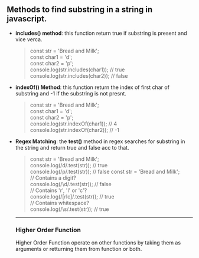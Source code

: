 
## Methods to find substring in a string in javascript.  
  
  - __includes() method__:
    this function return true if substring is present and vice verca.  
 
    > const str = 'Bread and Milk';  
    > const char1 = 'd';  
    > const char2 = 'p';  
    > console.log(str.includes(char1)); // true  
    > console.log(str.includes(char2)); // false 

  - __indexOf() Method__:
    this function return the index of first char of substring and -1 if the substring is not presnt.  

    > const str = 'Bread and Milk';  
    > const char1 = 'd';  
    > const char2 = 'p';  
    > console.log(str.indexOf(char1)); // 4  
    > console.log(str.indexOf(char2)); // -1   

  - __Regex Matching__:
    the __test()__ method in regex searches for substring in the string and return true and false acc to that.

    > const str = 'Bread and Milk';    
    > console.log(/d/.test(str)); // true  
    > console.log(/p/.test(str)); // false 
    > const str = 'Bread and Milk';  
    > // Contains a digit?  
    > console.log(/\d/.test(str)); // false  
    > // Contains 'r', 'l' or 'c'?  
    > console.log(/[rlc]/.test(str)); // true  
    > // Contains whitespace?  
    > console.log(/\s/.test(str)); // true   

    ___ 

    ### Higher Order Function ###

      Higher Order Function operate on other functions by taking them as arguments or retturning them from function or both.  
      